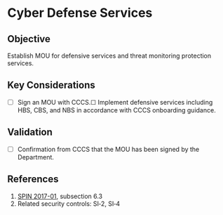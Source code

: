 # Cyber Defense Services

## Objective

Establish MOU for defensive services and threat monitoring protection services.

## Key Considerations

* [ ] Sign an MOU with CCCS.☐ Implement defensive services including HBS, CBS, and NBS in accordance with CCCS onboarding guidance.

## Validation

* [ ] Confirmation from CCCS that the MOU has been signed by the Department. 

## References

1. [SPIN 2017-01](https://www.canada.ca/en/treasury-board-secretariat/services/access-information-privacy/security-identity-management/direction-secure-use-commercial-cloud-services-spin.html), subsection 6.3
2. Related security controls: SI‑2, SI‑4
